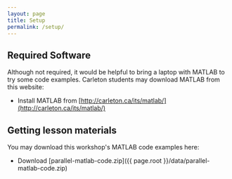 ```yaml
---
layout: page
title: Setup
permalink: /setup/
---
```


## Required Software

Although not required, it would be helpful to bring a laptop with MATLAB to try some code examples.  Carleton students may download MATLAB from this website:

 - Install MATLAB from [http://carleton.ca/its/matlab/](http://carleton.ca/its/matlab/)

## Getting lesson materials

You may download this workshop's MATLAB code examples here:

 - Download [parallel-matlab-code.zip]({{ page.root }}/data/parallel-matlab-code.zip)

